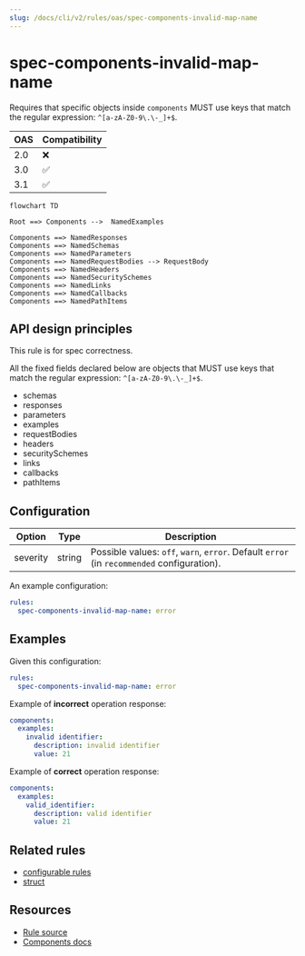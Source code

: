 ```yaml
---
slug: /docs/cli/v2/rules/oas/spec-components-invalid-map-name
---
```


# spec-components-invalid-map-name

Requires that specific objects inside `components` MUST use keys that match the regular expression: `^[a-zA-Z0-9\.\-_]+$`.

| OAS | Compatibility |
| --- | ------------- |
| 2.0 | ❌            |
| 3.0 | ✅            |
| 3.1 | ✅            |

```mermaid
flowchart TD

Root ==> Components -->  NamedExamples

Components ==> NamedResponses
Components ==> NamedSchemas
Components ==> NamedParameters
Components ==> NamedRequestBodies --> RequestBody
Components ==> NamedHeaders
Components ==> NamedSecuritySchemes
Components ==> NamedLinks
Components ==> NamedCallbacks
Components ==> NamedPathItems
```

## API design principles

This rule is for spec correctness.

All the fixed fields declared below are objects that MUST use keys that match the regular expression: `^[a-zA-Z0-9\.\-_]+$`.

- schemas
- responses
- parameters
- examples
- requestBodies
- headers
- securitySchemes
- links
- callbacks
- pathItems

## Configuration

| Option   | Type   | Description                                                                                |
| -------- | ------ | ------------------------------------------------------------------------------------------ |
| severity | string | Possible values: `off`, `warn`, `error`. Default `error` (in `recommended` configuration). |

An example configuration:

```yaml
rules:
  spec-components-invalid-map-name: error
```

## Examples

Given this configuration:

```yaml
rules:
  spec-components-invalid-map-name: error
```

Example of **incorrect** operation response:

```yaml
components:
  examples:
    invalid identifier:
      description: invalid identifier
      value: 21
```

Example of **correct** operation response:

```yaml
components:
  examples:
    valid_identifier:
      description: valid identifier
      value: 21
```

## Related rules

- [configurable rules](../configurable-rules.md)
- [struct](../common/struct.md)

## Resources

- [Rule source](https://github.com/Redocly/redocly-cli/blob/main/packages/core/src/rules/oas3/spec-components-invalid-map-name.ts)
- [Components docs](https://redocly.com/docs/openapi-visual-reference/components/)
